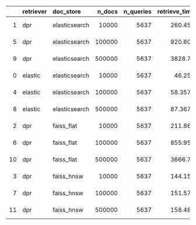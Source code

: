 |    | retriever   | doc_store     |   n_docs |   n_queries |   retrieve_time |   queries_per_second |   seconds_per_query |   recall |      map |   top_k | date_time                  | error   |
|---:|:------------|:--------------|---------:|------------:|----------------:|---------------------:|--------------------:|---------:|---------:|--------:|:---------------------------|:--------|
|  1 | dpr         | elasticsearch |    10000 |        5637 |        260.459  |             21.6426  |           0.0462052 | 0.974987 | 0.89871  |      10 | 2021-01-26 14:13:59.511706 |         |
|  5 | dpr         | elasticsearch |   100000 |        5637 |        920.605  |              6.12315 |           0.163315  | 0.957956 | 0.865461 |      10 | 2021-01-26 14:47:31.933855 |         |
|  9 | dpr         | elasticsearch |   500000 |        5637 |       3828.78   |              1.47227 |           0.679224  | 0.930814 | 0.808614 |      10 | 2021-01-26 17:02:08.050136 |         |
|  0 | elastic     | elasticsearch |    10000 |        5637 |         46.251  |            121.878   |           0.0082049 | 0.811425 | 0.663302 |      10 | 2021-01-26 14:08:21.663146 |         |
|  4 | elastic     | elasticsearch |   100000 |        5637 |         58.3578 |             96.5938  |           0.0103526 | 0.719354 | 0.562611 |      10 | 2021-01-26 14:27:04.747765 |         |
|  8 | elastic     | elasticsearch |   500000 |        5637 |         87.3671 |             64.5208  |           0.0154989 | 0.627461 | 0.45604  |      10 | 2021-01-26 15:33:19.708739 |         |
|  2 | dpr         | faiss_flat    |    10000 |        5637 |        211.868  |             26.6062  |           0.0375853 | 0.974987 | 0.89871  |      10 | 2021-01-26 14:18:40.668425 |         |
|  6 | dpr         | faiss_flat    |   100000 |        5637 |        855.952  |              6.58565 |           0.151845  | 0.957956 | 0.865461 |      10 | 2021-01-26 15:05:45.219803 |         |
| 10 | dpr         | faiss_flat    |   500000 |        5637 |       3666.77   |              1.53732 |           0.650483  | 0.930814 | 0.808614 |      10 | 2021-01-26 18:21:29.597602 |         |
|  3 | dpr         | faiss_hnsw    |    10000 |        5637 |        144.153  |             39.1042  |           0.0255727 | 0.972503 | 0.896994 |      10 | 2021-01-26 14:22:13.949192 |         |
|  7 | dpr         | faiss_hnsw    |   100000 |        5637 |        151.572  |             37.1902  |           0.0268888 | 0.940216 | 0.850798 |      10 | 2021-01-26 15:14:07.500126 |         |
| 11 | dpr         | faiss_hnsw    |   500000 |        5637 |        158.484  |             35.5682  |           0.028115  | 0.882562 | 0.769148 |      10 | 2021-01-26 18:54:21.578863 |         |